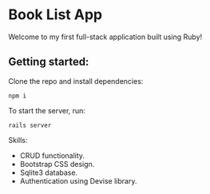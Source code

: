 # Book List App

Welcome to my first full-stack application built using Ruby!

## Getting started:

Clone the repo and install dependencies:

```
npm i
```

To start the server, run:

```
rails server
```

Skills:

- CRUD functionality.
- Bootstrap CSS design.
- Sqlite3 database.
- Authentication using Devise library.
